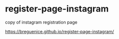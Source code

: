 # register-page-instagram
copy of instagram registration page

https://breguenice.github.io/register-page-instagram/
